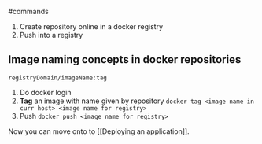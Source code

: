 #commands 
1.  Create repository online in a docker registry
2.  Push into a registry

## Image naming concepts in docker repositories
`registryDomain/imageName:tag`
1. Do docker login
1. **Tag** an image with name given by repository
	```docker tag <image name in curr host> <image name for registry>```
2. Push
	```docker push <image name for registry>```

Now you can move onto to [[Deploying an application]].